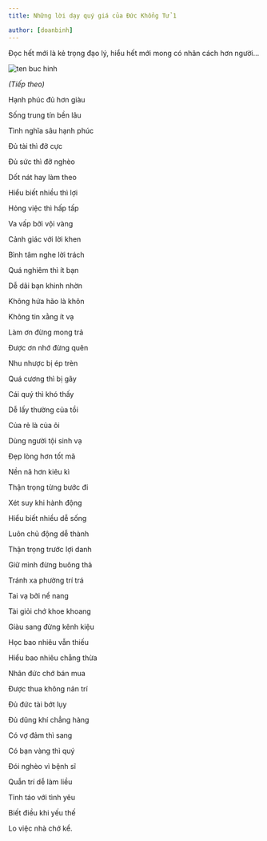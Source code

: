 ```yaml
---
title: Những lời dạy quý giá của Đức Khổng Tử 1

author: [doanbinh]
---
```


Đọc hết mới là kẻ trọng đạo lý, hiểu hết mới mong có nhân cách hơn người...

![ten buc hinh](http://ngocchinh.com/wp-content/uploads/2015/05/khong-tu.jpg "ten buc hinh")

*(Tiếp theo)*

Hạnh phúc đủ hơn giàu

Sống trung tín bền lâu

Tình nghĩa sâu hạnh phúc

Đủ tài thì đỡ cực

Đủ sức thì đỡ nghèo

Dốt nát hay làm theo

Hiểu biết nhiều thì lợi

Hỏng việc thì hấp tấp

Va vấp bởi vội vàng

Cảnh giác với lời khen

Bình tâm nghe lời trách

Quá nghiêm thì ít bạn

Dễ dãi bạn khinh nhờn

Không hứa hão là khôn

Không tin xằng ít vạ

Làm ơn đừng mong trả

Được ơn nhớ đừng quên

Nhu nhược bị ép trèn

Quá cương thì bị gãy

Cái quý thì khó thấy

Dễ lấy thường của tồi

Của rẻ là của ôi

Dùng người tội sinh vạ

Đẹp lòng hơn tốt mã

Nền nã hơn kiêu kì

Thận trọng từng bước đi

Xét suy khi hành động

Hiểu biết nhiều dễ sống

Luôn chủ động dễ thành

Thận trọng trước lợi danh

Giữ mình đừng buông thả

Tránh xa phường trí trá

Tai vạ bởi nể nang

Tài giỏi chớ khoe khoang

Giàu sang đừng kênh kiệu

Học bao nhiêu vẫn thiếu

Hiểu bao nhiêu chẳng thừa

Nhân đức chớ bán mua

Được thua không nản trí

Đủ đức tài bớt lụy

Đủ dũng khí chẳng hàng

Có vợ đảm thì sang

Có bạn vàng thì quý

Đói nghèo vì bệnh sĩ

Quẫn trí dễ làm liều

Tỉnh táo với tình yêu

Biết điều khi yếu thế

Lo việc nhà chớ kể.